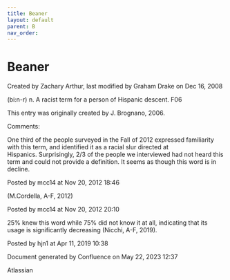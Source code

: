 ```yaml
---
title: Beaner
layout: default
parent: B
nav_order:
---
```


# Beaner

Created by  Zachary Arthur, last modified by  Graham Drake on Dec 16, 2008

(bi:n-r) n. A racist term for a person of Hispanic descent. F06

This entry was originally created by J. Brognano, 2006.

Comments:

One third of the people surveyed in the Fall of 2012 expressed familiarity with this term, and identified it as a racial slur directed at Hispanics. Surprisingly, 2/3 of the people we interviewed had not heard this term and could not provide a definition. It seems as though this word is in decline. 

Posted by mcc14 at Nov 20, 2012 18:46

(M.Cordella, A-F, 2012)

Posted by mcc14 at Nov 20, 2012 20:10

25% knew this word while 75% did not know it at all, indicating that its usage is significantly decreasing (Nicchi, A-F, 2019). 

Posted by hjn1 at Apr 11, 2019 10:38

Document generated by Confluence on May 22, 2023 12:37

Atlassian

